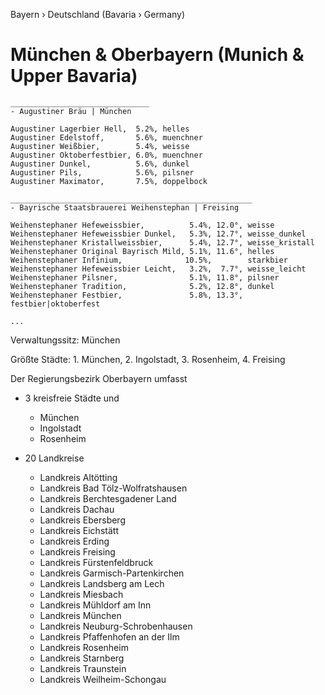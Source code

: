 Bayern › Deutschland (Bavaria › Germany)

# München & Oberbayern (Munich & Upper Bavaria)


~~~
_______________________________
- Augustiner Bräu | München

Augustiner Lagerbier Hell,  5.2%, helles
Augustiner Edelstoff,       5.6%, muenchner
Augustiner Weißbier,        5.4%, weisse
Augustiner Oktoberfestbier, 6.0%, muenchner
Augustiner Dunkel,          5.6%, dunkel
Augustiner Pils,            5.6%, pilsner
Augustiner Maximator,       7.5%, doppelbock

______________________________________________________
- Bayrische Staatsbrauerei Weihenstephan | Freising

Weihenstephaner Hefeweissbier,          5.4%, 12.0°, weisse
Weihenstephaner Hefeweissbier Dunkel,   5.3%, 12.7°, weisse_dunkel
Weihenstephaner Kristallweissbier,      5.4%, 12.7°, weisse_kristall
Weihenstephaner Original Bayrisch Mild, 5.1%, 11.6°, helles
Weihenstephaner Infinium,              10.5%,        starkbier
Weihenstephaner Hefeweissbier Leicht,   3.2%,  7.7°, weisse_leicht
Weihenstephaner Pilsner,                5.1%, 11.8°, pilsner
Weihenstephaner Tradition,              5.2%, 12.8°, dunkel
Weihenstephaner Festbier,               5.8%, 13.3°, festbier|oktoberfest

...
~~~


Verwaltungssitz: München

Größte Städte:  1. München, 2. Ingolstadt, 3. Rosenheim, 4. Freising

Der Regierungsbezirk Oberbayern umfasst

- 3 kreisfreie Städte und
    - München
    - Ingolstadt
    - Rosenheim

- 20 Landkreise
    - Landkreis Altötting
    - Landkreis Bad Tölz-Wolfratshausen
    - Landkreis Berchtesgadener Land
    - Landkreis Dachau
    - Landkreis Ebersberg
    - Landkreis Eichstätt
    - Landkreis Erding
    - Landkreis Freising
    - Landkreis Fürstenfeldbruck
    - Landkreis Garmisch-Partenkirchen
    - Landkreis Landsberg am Lech
    - Landkreis Miesbach
    - Landkreis Mühldorf am Inn
    - Landkreis München
    - Landkreis Neuburg-Schrobenhausen
    - Landkreis Pfaffenhofen an der Ilm
    - Landkreis Rosenheim
    - Landkreis Starnberg
    - Landkreis Traunstein
    - Landkreis Weilheim-Schongau

